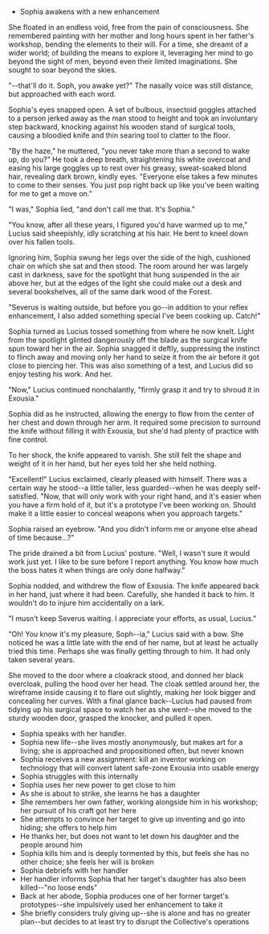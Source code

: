 - Sophia awakens with a new enhancement

She floated in an endless void, free from the pain of consciousness. She remembered painting with her mother and long hours spent in her father's workshop, bending the elements to their will. For a time, she dreamt of a wider world; of building the means to explore it, leveraging her mind to go beyond the sight of men, beyond even their limited imaginations. She sought to soar beyond the skies.

"--that'll do it. Soph, you awake yet?" The nasally voice was still distance, but approached with each word.

Sophia's eyes snapped open. A set of bulbous, insectoid goggles attached to a person jerked away as the man stood to height and took an involuntary step backward, knocking against his wooden stand of surgical tools, causing a bloodied knife and thin searing tool to clatter to the floor.

"By the haze," he muttered, "you never take more than a second to wake up, do you?" He took a deep breath, straightening his white overcoat and easing his large goggles up to rest over his greasy, sweat-soaked blond hair, revealing dark brown, kindly eyes. "Everyone else takes a few minutes to come to their senses. You just pop right back up like you've been waiting for me to get a move on."

"I was," Sophia lied, "and don't call me that. It's Sophia."

"You know, after all these years, I figured you'd have warmed up to me," Lucius said sheepishly, idly scratching at his hair. He bent to kneel down over his fallen tools.

Ignoring him, Sophia swung her legs over the side of the high, cushioned chair on which she sat and then stood. The room around her was largely cast in darkness, save for the spotlight that hung suspended in the air above her, but at the edges of the light she could make out a desk and several bookshelves, all of the same dark wood of the Forest.

"Severus is waiting outside, but before you go--in addition to your reflex enhancement, I also added something special I've been cooking up. Catch!"

Sophia turned as Lucius tossed something from where he now knelt. Light from the spotlight glinted dangerously off the blade as the surgical knife spun toward her in the air. Sophia snagged it deftly, suppressing the instinct to flinch away and moving only her hand to seize it from the air before it got close to piercing her. This was also something of a test, and Lucius did so enjoy testing his work. And her.

"Now," Lucius continued nonchalantly, "firmly grasp it and try to shroud it in Exousia."

Sophia did as he instructed, allowing the energy to flow from the center of her chest and down through her arm. It required some precision to surround the knife without filling it with Exousia, but she'd had plenty of practice with fine control.

To her shock, the knife appeared to vanish. She still felt the shape and weight of it in her hand, but her eyes told her she held nothing.

"Excellent!" Lucius exclaimed, clearly pleased with himself. There was a certain way he stood--a little taller, less guarded--when he was deeply self-satisfied. "Now, that will only work with your right hand, and it's easier when you have a firm hold of it, but it's a prototype I've been working on. Should make it a little easier to conceal weapons when you approach targets."

Sophia raised an eyebrow. "And you didn't inform me or anyone else ahead of time because...?"

The pride drained a bit from Lucius' posture. "Well, I wasn't sure it would work just yet. I like to be sure before I report anything. You know how much the boss hates it when things are only done halfway."

Sophia nodded, and withdrew the flow of Exousia. The knife appeared back in her hand, just where it had been. Carefully, she handed it back to him. It wouldn't do to injure him accidentally on a lark.

"I musn't keep Severus waiting. I appreciate your efforts, as usual, Lucius."

"Oh! You know it's my pleasure, Soph--ia," Lucius said with a bow. She noticed he was a little late with the end of her name, but at least he actually tried this time. Perhaps she was finally getting through to him. It had only taken several years.

She moved to the door where a cloakrack stood, and donned her black overcloak, pulling the hood over her head. The cloak settled around her, the wireframe inside causing it to flare out slightly, making her look bigger and concealing her curves. With a final glance back--Lucius had paused from tidying up his surgical space to watch her as she went--she moved to the sturdy wooden door, grasped the knocker, and pulled it open.

- Sophia speaks with her handler.
- Sophia new life--she lives mostly anonymously, but makes art for a living; she is approached and propositioned often, but never known
- Sophia receives a new assignment: kill an inventor working on technology that will convert latent safe-zone Exousia into usable energy
- Sophia struggles with this internally
- Sophia uses her new power to get close to him
- As she is about to strike, she learns he has a daughter
- She remembers her own father, working alongside him in his workshop; her pursuit of his craft got her here
- She attempts to convince her target to give up inventing and go into hiding; she offers to help him
- He thanks her, but does not want to let down his daughter and the people around him
- Sophia kills him and is deeply tormented by this, but feels she has no other choice; she feels her will is broken
- Sophia debriefs with her handler
- Her handler informs Sophia that her target's daughter has also been killed--"no loose ends"
- Back at her abode, Sophia produces one of her former target's prototypes--she impulsively used her enhancement to take it
- She briefly considers truly giving up--she is alone and has no greater plan--but decides to at least try to disrupt the Collective's operations
